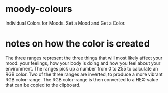 # moody-colours
Individual Colors for Moods.
Set a Mood and Get a Color.

# notes on how the color is created
The three ranges represent the three things that will most likely affect your mood: your feelings, how your body is doing and how you feel about your environment.
The ranges pick up a number from 0 to 255 to calculate an RGB color. Two of the three ranges are inverted, to produce a more vibrant RGB color-range.
The RGB color-range is then converted to a HEX-value that can be copied to the clipboard.


